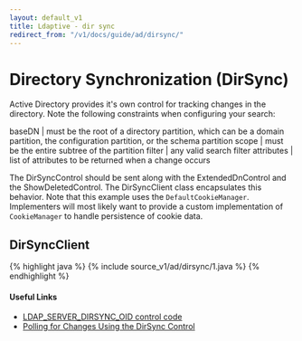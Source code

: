 ```yaml
---
layout: default_v1
title: Ldaptive - dir sync
redirect_from: "/v1/docs/guide/ad/dirsync/"
---
```


# Directory Synchronization (DirSync)

Active Directory provides it's own control for tracking changes in the directory. Note the following constraints when configuring your search:

baseDN | must be the root of a directory partition, which can be a domain partition, the configuration partition, or the schema partition
scope | must be the entire subtree of the partition
filter | any valid search filter
attributes | list of attributes to be returned when a change occurs

The DirSyncControl should be sent along with the ExtendedDnControl and the ShowDeletedControl. The DirSyncClient class encapsulates this behavior. Note that this example uses the `DefaultCookieManager`. Implementers will most likely want to provide a custom implementation of `CookieManager` to handle persistence of cookie data.

## DirSyncClient

{% highlight java %}
{% include source_v1/ad/dirsync/1.java %}
{% endhighlight %}

#### Useful Links

- [LDAP_SERVER_DIRSYNC_OID control code](http://msdn.microsoft.com/en-us/library/windows/desktop/aa366978(v=vs.85).aspx)
- [Polling for Changes Using the DirSync Control](http://msdn.microsoft.com/en-us/library/windows/desktop/ms677626(v=vs.85).aspx)
